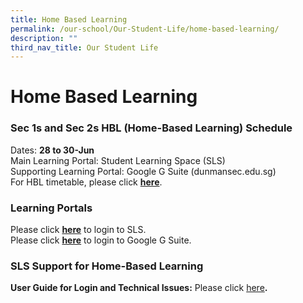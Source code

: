 ```yaml
---
title: Home Based Learning
permalink: /our-school/Our-Student-Life/home-based-learning/
description: ""
third_nav_title: Our Student Life
---
```

# Home Based Learning

### Sec 1s and Sec 2s HBL (Home-Based Learning) Schedule

Dates: **28 to 30-Jun**  
Main Learning Portal: Student Learning Space (SLS)  
Supporting Learning Portal: Google G Suite (dunmansec.edu.sg)  
For HBL timetable, please click [**here**](https://dunmansec.moe.edu.sg/qql/slot/u194/Announcements/HBL%20Timetable%2028to30Jun.pdf).

### Learning Portals

Please click [**here**](https://vle.learning.moe.edu.sg/login) to login to SLS.  
Please click [**here**](https://gsuite.google.com/dashboard) to login to Google G Suite.  

### SLS Support for Home-Based Learning

**User Guide for Login and Technical Issues:** Please click [here](https://go.gov.sg/sls-troubleshoot-guide)**.**